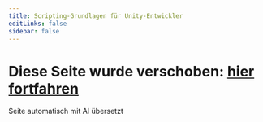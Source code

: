 ```yaml
---
title: Scripting-Grundlagen für Unity-Entwickler
editLinks: false
sidebar: false
---
```


# Diese Seite wurde verschoben: [hier fortfahren](./getting-started/for-unity-developers)


Seite automatisch mit AI übersetzt